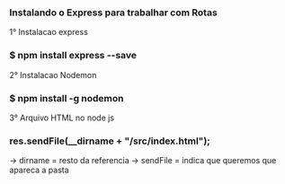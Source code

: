 
### Instalando o Express para trabalhar com Rotas

1° Instalacao express
### $ npm install express --save

2° Instalacao Nodemon
### $ npm install -g nodemon


3° Arquivo HTML no node js

### res.sendFile(__dirname + "/src/index.html");

-> dirname = resto da referencia
-> sendFile = indica que queremos que apareca a pasta 